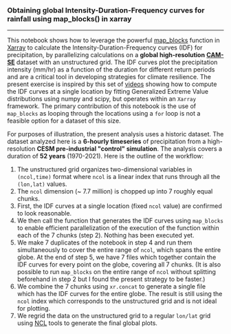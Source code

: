 ### Obtaining global Intensity-Duration-Frequency curves for rainfall using map_blocks() in xarray
----

This notebook shows how to leverage the powerful [map_blocks](https://docs.xarray.dev/en/stable/generated/xarray.map_blocks.html) function in [Xarray](https://docs.xarray.dev/en/stable/index.html) to calculate the Intensity-Duration-Frequency curves (IDF) for precipitation, by parallelizing calculations on a **global high-resolution** [**CAM-SE**](https://journals.sagepub.com/doi/10.1177/1094342011428142) dataset with an unstructured grid. The IDF curves plot the precipitation intensity (mm/hr) as a function of the duration for different return periods and are a critical tool in developing strategies for climate resilience. The present exercise is inspired by this set of [videos](https://www.youtube.com/watch?v=FItPMwK4K1o) showing how to compute the IDF curves at a single location by fitting Generalized Extreme Value distributions using numpy and scipy, but operates within an `Xarray` framework. The primary contribution of this notebook is the use of `map_blocks` as looping through the locations using a `for` loop is not a feasible option for a dataset of this size.

For purposes of illustration, the present analysis uses a historic dataset. The dataset analyzed here is a **6-hourly timeseries** of precipitation from a     high-resolution **CESM pre-industrial "control" simulation**. The analysis covers a duration of **52 years** (1970-2021). Here is the  outline of the workflow:
1. The unstructured grid organizes two-dimensional variables in `(ncol,time)` format where `ncol` is a linear index that runs through all the `(lon,lat)`      values. 
2. The `ncol` dimension (~ 7.7 million) is chopped up into 7 roughly equal chunks.
3. First, the IDF curves at a single location (fixed `ncol` value) are confirmed to look reasonable.
4. We then call the function that generates the IDF curves using `map_blocks` to enable efficient parallelization of the execution of the function within each of the 7 chunks  (step 2). Nothing has been executed  yet.
5. We make 7 duplicates of the notebook in step 4 and run them simultaneously to cover the entire range of `ncol`, which spans the entire globe. At the end of step 5, we have 7 files which together contain the IDF curves for every point on the globe, covering all 7 chunks. (It is also possible to run `map_blocks` on the entire range of `ncol` without splitting beforehand in step 2 but I found the present strategy to be faster.) 
6. We combine the 7 chunks using `xr.concat` to generate a single file which has the IDF curves for the entire globe. The result is still using the `ncol`     index which corresponds to the unstructured grid and is not ideal for plotting.  
7. We regrid the data on the unstructured grid to a regular `lon/lat` grid using [NCL](https://www.ncl.ucar.edu/) tools to generate the final global plots.
